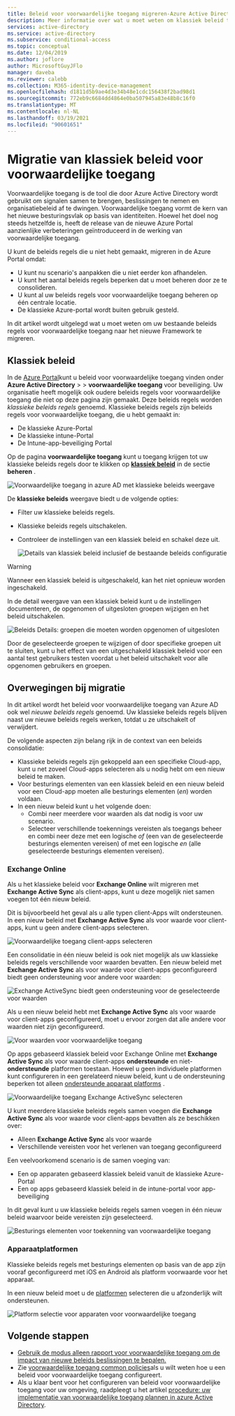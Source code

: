 ```yaml
---
title: Beleid voor voorwaardelijke toegang migreren-Azure Active Directory
description: Meer informatie over wat u moet weten om klassiek beleid te migreren in de Azure Portal.
services: active-directory
ms.service: active-directory
ms.subservice: conditional-access
ms.topic: conceptual
ms.date: 12/04/2019
ms.author: joflore
author: MicrosoftGuyJFlo
manager: daveba
ms.reviewer: calebb
ms.collection: M365-identity-device-management
ms.openlocfilehash: d1811d5b9ae4d3e34b48e1cdc156438f2bad98d1
ms.sourcegitcommit: 772eb9c6684dd4864e0ba507945a83e48b8c16f0
ms.translationtype: MT
ms.contentlocale: nl-NL
ms.lasthandoff: 03/19/2021
ms.locfileid: "90601651"
---
```

# <a name="conditional-access-classic-policy-migration"></a>Migratie van klassiek beleid voor voorwaardelijke toegang

Voorwaardelijke toegang is de tool die door Azure Active Directory wordt gebruikt om signalen samen te brengen, beslissingen te nemen en organisatiebeleid af te dwingen. Voorwaardelijke toegang vormt de kern van het nieuwe besturingsvlak op basis van identiteiten. Hoewel het doel nog steeds hetzelfde is, heeft de release van de nieuwe Azure Portal aanzienlijke verbeteringen geïntroduceerd in de werking van voorwaardelijke toegang.

U kunt de beleids regels die u niet hebt gemaakt, migreren in de Azure Portal omdat:

- U kunt nu scenario's aanpakken die u niet eerder kon afhandelen.
- U kunt het aantal beleids regels beperken dat u moet beheren door ze te consolideren.
- U kunt al uw beleids regels voor voorwaardelijke toegang beheren op één centrale locatie.
- De klassieke Azure-portal wordt buiten gebruik gesteld.

In dit artikel wordt uitgelegd wat u moet weten om uw bestaande beleids regels voor voorwaardelijke toegang naar het nieuwe Framework te migreren.

## <a name="classic-policies"></a>Klassiek beleid

In de [Azure Portal](https://portal.azure.com)kunt u beleid voor voorwaardelijke toegang vinden onder **Azure Active Directory**  >    >  **voorwaardelijke toegang** voor beveiliging. Uw organisatie heeft mogelijk ook oudere beleids regels voor voorwaardelijke toegang die niet op deze pagina zijn gemaakt. Deze beleids regels worden *klassieke beleids regels* genoemd. Klassieke beleids regels zijn beleids regels voor voorwaardelijke toegang, die u hebt gemaakt in:

- De klassieke Azure-Portal
- De klassieke intune-Portal
- De Intune-app-beveiliging Portal

Op de pagina **voorwaardelijke toegang** kunt u toegang krijgen tot uw klassieke beleids regels door te klikken op [**klassiek beleid**](https://portal.azure.com/#blade/Microsoft_AAD_IAM/ConditionalAccessBlade/ClassicPolicies) in de sectie **beheren** . 

![Voorwaardelijke toegang in azure AD met klassieke beleids weergave](./media/policy-migration/71.png)

De **klassieke beleids** weergave biedt u de volgende opties:

- Filter uw klassieke beleids regels.
- Klassieke beleids regels uitschakelen.
- Controleer de instellingen van een klassiek beleid en schakel deze uit.

   ![Details van klassiek beleid inclusief de bestaande beleids configuratie](./media/policy-migration/74.png)

> [!WARNING]
> Wanneer een klassiek beleid is uitgeschakeld, kan het niet opnieuw worden ingeschakeld.

In de detail weergave van een klassiek beleid kunt u de instellingen documenteren, de opgenomen of uitgesloten groepen wijzigen en het beleid uitschakelen.

![Beleids Details: groepen die moeten worden opgenomen of uitgesloten](./media/policy-migration/75.png)

Door de geselecteerde groepen te wijzigen of door specifieke groepen uit te sluiten, kunt u het effect van een uitgeschakeld klassiek beleid voor een aantal test gebruikers testen voordat u het beleid uitschakelt voor alle opgenomen gebruikers en groepen.
 
## <a name="migration-considerations"></a>Overwegingen bij migratie

In dit artikel wordt het beleid voor voorwaardelijke toegang van Azure AD ook wel *nieuwe beleids regels* genoemd.
Uw klassieke beleids regels blijven naast uw nieuwe beleids regels werken, totdat u ze uitschakelt of verwijdert. 

De volgende aspecten zijn belang rijk in de context van een beleids consolidatie:

- Klassieke beleids regels zijn gekoppeld aan een specifieke Cloud-app, kunt u net zoveel Cloud-apps selecteren als u nodig hebt om een nieuw beleid te maken.
- Voor besturings elementen van een klassiek beleid en een nieuw beleid voor een Cloud-app moeten alle besturings elementen (*en*) worden voldaan. 
- In een nieuw beleid kunt u het volgende doen:
   - Combi neer meerdere voor waarden als dat nodig is voor uw scenario. 
   - Selecteer verschillende toekennings vereisten als toegangs beheer en combi neer deze met een logische *of* (een van de geselecteerde besturings elementen vereisen) of met een logische *en* (alle geselecteerde besturings elementen vereisen).

### <a name="exchange-online"></a>Exchange Online

Als u het klassieke beleid voor **Exchange Online** wilt migreren met **Exchange Active Sync** als client-apps, kunt u deze mogelijk niet samen voegen tot één nieuw beleid. 

Dit is bijvoorbeeld het geval als u alle typen client-Apps wilt ondersteunen. In een nieuw beleid met **Exchange Active Sync** als voor waarde voor client-apps, kunt u geen andere client-apps selecteren.

![Voorwaardelijke toegang client-apps selecteren](./media/policy-migration/64.png)

Een consolidatie in één nieuw beleid is ook niet mogelijk als uw klassieke beleids regels verschillende voor waarden bevatten. Een nieuw beleid met **Exchange Active Sync** als voor waarde voor client-apps geconfigureerd biedt geen ondersteuning voor andere voor waarden:   

![Exchange ActiveSync biedt geen ondersteuning voor de geselecteerde voor waarden](./media/policy-migration/08.png)

Als u een nieuw beleid hebt met **Exchange Active Sync** als voor waarde voor client-apps geconfigureerd, moet u ervoor zorgen dat alle andere voor waarden niet zijn geconfigureerd. 

![Voor waarden voor voorwaardelijke toegang](./media/policy-migration/16.png)
 
Op apps gebaseerd klassiek beleid voor Exchange Online met **Exchange Active Sync** als voor waarde client-apps **ondersteunde** en niet- **ondersteunde** platformen toestaan. Hoewel u geen individuele platformen kunt configureren in een gerelateerd nieuw beleid, kunt u de ondersteuning beperken tot alleen [ondersteunde apparaat platforms](concept-conditional-access-conditions.md#device-platforms) . 

![Voorwaardelijke toegang Exchange ActiveSync selecteren](./media/policy-migration/65.png)

U kunt meerdere klassieke beleids regels samen voegen die **Exchange Active Sync** als voor waarde voor client-apps bevatten als ze beschikken over:

- Alleen **Exchange Active Sync** als voor waarde 
- Verschillende vereisten voor het verlenen van toegang geconfigureerd

Een veelvoorkomend scenario is de samen voeging van:

- Een op apparaten gebaseerd klassiek beleid vanuit de klassieke Azure-Portal 
- Een op apps gebaseerd klassiek beleid in de intune-portal voor app-beveiliging 
 
In dit geval kunt u uw klassieke beleids regels samen voegen in één nieuw beleid waarvoor beide vereisten zijn geselecteerd.

![Besturings elementen voor toekenning van voorwaardelijke toegang](./media/policy-migration/62.png)

### <a name="device-platforms"></a>Apparaatplatformen

Klassieke beleids regels met besturings elementen op basis van de app zijn vooraf geconfigureerd met iOS en Android als platform voorwaarde voor het apparaat. 

In een nieuw beleid moet u de [platformen](concept-conditional-access-conditions.md#device-platforms) selecteren die u afzonderlijk wilt ondersteunen.

![Platform selectie voor apparaten voor voorwaardelijke toegang](./media/policy-migration/41.png)

## <a name="next-steps"></a>Volgende stappen

- [Gebruik de modus alleen rapport voor voorwaardelijke toegang om de impact van nieuwe beleids beslissingen te bepalen.](concept-conditional-access-report-only.md)
- Zie [voorwaardelijke toegang common policies](concept-conditional-access-policy-common.md)als u wilt weten hoe u een beleid voor voorwaardelijke toegang configureert.
- Als u klaar bent voor het configureren van beleid voor voorwaardelijke toegang voor uw omgeving, raadpleegt u het artikel [procedure: uw implementatie van voorwaardelijke toegang plannen in azure Active Directory](plan-conditional-access.md). 

